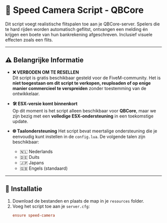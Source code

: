 # 🚨 Speed Camera Script - QBCore

Dit script voegt realistische flitspalen toe aan je QBCore-server. Spelers die te hard rijden worden automatisch geflitst, ontvangen een melding én krijgen een boete van hun bankrekening afgeschreven. Inclusief visuele effecten zoals een flits.

---

## ⚠️ Belangrijke Informatie

- **❌ VERBODEN OM TE RESELLEN**  
  Dit script is gratis beschikbaar gesteld voor de FiveM-community. Het is **niet toegestaan om dit script te verkopen, reuploaden of op enige manier commercieel te verspreiden** zonder toestemming van de ontwikkelaar.

- **🛠 ESX-versie komt binnenkort**  
  Op dit moment is het script alleen beschikbaar voor **QBCore**, maar we zijn bezig met een **volledige ESX-ondersteuning** in een toekomstige update.

- **🌐 Taalondersteuning**
  Het script bevat meertalige ondersteuning die je eenvoudig kunt instellen in de `config.lua`. De volgende talen zijn beschikbaar:
  - 🇳🇱 Nederlands
  - 🇩🇪 Duits
  - 🇯🇵 Japans
  - 🇬🇧 Engels (standaard)

---

## 🔧 Installatie

1. Download de bestanden en plaats de map in je `resources` folder.
2. Voeg het script toe aan je `server.cfg`:
   ```cfg
   ensure speed-camera
